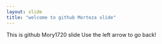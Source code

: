```yaml
---
layout: slide
title: "welcome to github Morteza slide"
---
```

This is github Mory1720 slide
Use the left arrow to go back!
